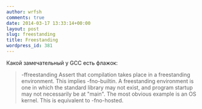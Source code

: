 ```yaml
---
author: wrfsh
comments: true
date: 2014-03-17 13:33:14+00:00
layout: post
slug: freestanding
title: Freestanding
wordpress_id: 381
---
```


Какой замечательный у GCC есть флажок:


<blockquote>-ffreestanding
Assert that compilation takes place in a freestanding environment. This implies -fno-builtin. A
freestanding environment is one in which the standard library may not exist, and program startup may not
necessarily be at "main". The most obvious example is an OS kernel. This is equivalent to -fno-hosted.

</blockquote>
